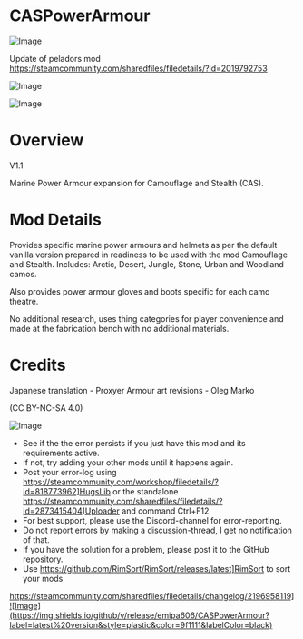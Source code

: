 # CASPowerArmour

![Image](https://i.imgur.com/buuPQel.png)

Update of peladors mod
https://steamcommunity.com/sharedfiles/filedetails/?id=2019792753

![Image](https://i.imgur.com/pufA0kM.png)

	
![Image](https://i.imgur.com/Z4GOv8H.png)


# Overview
 V1.1

Marine Power Armour expansion for Camouflage and Stealth (CAS).


# Mod Details


Provides specific marine power armours and helmets as per the default vanilla version prepared in readiness to be used with the mod Camouflage and Stealth. Includes: Arctic, Desert, Jungle, Stone, Urban and Woodland camos.

Also provides power armour gloves and boots specific for each camo theatre.

No additional research, uses thing categories for player convenience and made at the fabrication bench with no additional materials.

# Credits


Japanese translation - Proxyer
Armour art revisions - Oleg Marko

(CC BY-NC-SA 4.0)


![Image](https://i.imgur.com/PwoNOj4.png)



-  See if the the error persists if you just have this mod and its requirements active.
-  If not, try adding your other mods until it happens again.
-  Post your error-log using https://steamcommunity.com/workshop/filedetails/?id=818773962]HugsLib or the standalone https://steamcommunity.com/sharedfiles/filedetails/?id=2873415404]Uploader and command Ctrl+F12
-  For best support, please use the Discord-channel for error-reporting.
-  Do not report errors by making a discussion-thread, I get no notification of that.
-  If you have the solution for a problem, please post it to the GitHub repository.
-  Use https://github.com/RimSort/RimSort/releases/latest]RimSort to sort your mods



https://steamcommunity.com/sharedfiles/filedetails/changelog/2196958119]![Image](https://img.shields.io/github/v/release/emipa606/CASPowerArmour?label=latest%20version&style=plastic&color=9f1111&labelColor=black)

